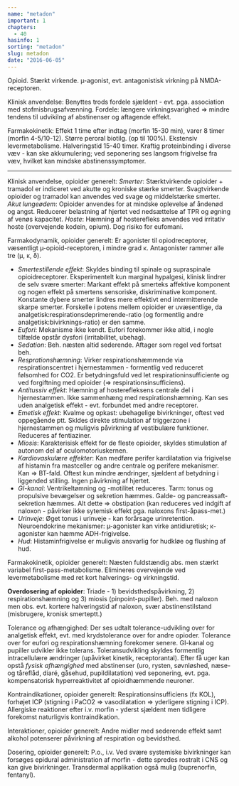 ```yaml
---
name: "metadon"
important: 1
chapters:
  - 40
hasinfo: 1
sorting: "metadon"
slug: metadon
date: "2016-06-05"
---
```


Opioid. Stærkt virkende. µ-agonist, evt. antagonistisk virkning på
NMDA-receptoren.

Klinisk anvendelse: Benyttes trods fordele sjældent - evt. pga. association med
stofmisbrugsafvænning. Fordele: længere virkningsvarighed => mindre tendens til
udvikilng af abstinenser og aftagende effekt.

Farmakokinetik: Effekt 1 time efter indtag (morfin 15-30 min), varer 8 timer
(morfin 4-5/10-12). Større peroral biotilg. (op til 100%). Ekstensiv
levermetabolisme. Halveringstid 15-40 timer. Kraftig proteinbinding i diverse
væv - kan ske akkumulering; ved seponering ses langsom frigivelse fra væv,
hvilket kan mindske abstinenssymptomer.

<hr>Klinisk anvendelse, opioider generelt: <em>Smerter</em>: Stærktvirkende opioider + tramadol er indiceret ved akutte og kroniske stærke smerter. Svagtvirkende opioider og tramadol kan anvendes ved svage og middelstærke smerter. <em>Akut lungeødem</em>: Opioider anvendes for at mindske oplevelse af åndenød og angst. Reducerer belastning af hjertet ved nedsættelse af TPR og øgning af venøs kapacitet. <em>Hoste</em>: Hæmning af hosterefleks anvendes ved irritativ hoste (overvejende kodein, opium). Dog risiko for eufomani.

Farmakodynamik, opioider generelt: Er agonister til opiodreceptorer, væsentligt
µ-opioid-receptoren, i mindre grad κ. Antagonister rammer alle tre (μ, κ, δ).

<ul><li><em>Smertestillende effekt</em>: Skyldes binding til spinale og
supraspinale opioidreceptorer. Eksperimentelt kun marginal hypalgesi, klinisk
lindrer de selv svære smerter: Markant effekt på smerteks affektive komponent og
nogen effekt på smertens sensoriske, diskriminative komponent. Konstante dybere
smerter lindres mere effektivt end intermitterende skarpe smerter. Forskelle i
potens mellem opioider er uvæsentlige, da
analgetisk:respirationsdeprimerende-ratio (og formentlig andre
analgetisk:bivirknings-ratio) er den samme.</li><li><em>Eufori</em>: Mekanisme
ikke kendt. Eufori forekommer ikke altid, i nogle tilfælde opstår dysfori
(irritabilitet, ubehag).</li><li><em>Sedation</em>: Beh. næsten altid sederende.
Aftager som regel ved fortsat beh.</li><li><em>Resprationshæmning</em>: Virker
respirationshæmmende via respirationscentret i hjernestammen - formentlig ved
reduceret følsomhed for CO2. Er betydningsfuld ved let respirationinsufficiente
og ved forgiftning med opioider (=>
respirationsinsufficiens).</li><li><em>Antitussiv effekt</em>: Hæmning af
hosterefleksens centrale del i hjernestammen. Ikke sammenhæng med
respirationshæmning. Kan ses uden analgetisk effekt - evt. forbundet med andre
receptorer.</li><li><em>Emetisk effekt</em>: Kvalme og opkast: ubehagelige
bivirkninger, oftest ved oppegående ptt. Skldes direkte stimulation af
triggerzone i hjernestammen og muligvis påvirkning af vestibulære funktioner.
Reduceres af fentiaziner.</li><li><em>Miosis</em>: Karakterisisk effekt for de
fleste opioider, skyldes stimulation af autonom del af
oculomotoriuskernen.</li><li><em>Kardiovaskulære effekter</em>: Kan medføre
perifer kardilatation via frigivelse af histamin fra mastceller og andre
centrale og perifere mekanismer. Kan => BT-fald. Oftest kun mindre ændringer,
sjældent af betydning i liggended stilling. Ingen påvirkning af
hjertet.</li><li><em>GI-kanal</em>: Ventrikeltømning og -motilitet reduceres.
Tarm: tonus og propulsive bevægelser og sekretion hæmmes. Galde- og
pancreassaft-sekretion hæmmes. Alt dette => obstipation (kan reduceres ved
indgift af naloxon - påvirker ikke sytemisk effekt pga. naloxons
first-åpass-met.)</li><li><em>Urinveje</em>: Øget tonus i urinveje - kan
forårsage urinretention. Neuroendokrine mekanismer: µ-agonister kan virke
antidiuretisk; κ-agonister kan hæmme ADH-frigivelse.</li><li><em>Hud</em>:
Histaminfrigivelse er muligvis ansvarlig for hudkløe og flushing af
hud.</li></ul>

Farmakokinetik, opioider generelt: Næsten fuldstændig abs. men stærkt variabel
first-pass-metabolisme. Elimineres overvejende ved levermetabolisme med ret kort
halverings- og virkningstid.

<b>Overdosering af opioider</b>: Triade - 1) bevidsthedspåvirkning, 2)
respirationshæmning og 3) miosis (pinpoint-pupiller). Beh. med naloxon men obs.
evt. kortere halveringstid af naloxon, svær abstinenstilstand (misbrugere,
kronisk smerteptt.)

Tolerance og afhængighed: Der ses udtalt tolerance-udvikling over for analgetisk
effekt, evt. med krydstolerance over for andre opioder. Tolerance over for
eufori og respirationshæmning forekomer senere. GI-kanal og pupiller udvikler
ikke tolerans. Toleransudvikling skyldes formentlig intracellulære ændringer
(upåvirket kinetik, receptorantal). Efter få uger kan opstå <em>fysisk
afhængighed</em> med abstinenser (uro, rysten, søvnløshed, næse- og tåreflåd,
diaré, gåsehud, pupildilatation) ved seponering, evt. pga. kompensatorisk
hyperreaktivitet af opioidhæmmende neuroner.

Kontraindikationer, opioider generelt: Respirationsinsufficiens (fx KOL),
forhøjet ICP (stigning i PaCO2 => vasodilatation => yderligere stigning i ICP).
Allergiske reaktioner efter i.v. morfin - yderst sjældent men tidligere
forekomst naturligvis kontraindikation.

Interaktioner, opioider generelt: Andre midler med sederende effekt samt alkohol
potenserer påvirkning af respiration og bevidsthed.

Dosering, opioider generelt: P.o., i.v. Ved svære systemiske bivirkninger kan
forsøges epidural administration af morfin - dette spredes rostralt i CNS og kan
give bivirkninger. Transdermal applikation også mulig (buprenorfin, fentanyl).
